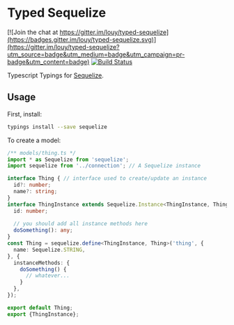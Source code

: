# Typed Sequelize

[![Join the chat at https://gitter.im/louy/typed-sequelize](https://badges.gitter.im/louy/typed-sequelize.svg)](https://gitter.im/louy/typed-sequelize?utm_source=badge&utm_medium=badge&utm_campaign=pr-badge&utm_content=badge)
[![Build Status](https://travis-ci.org/louy/typed-sequelize.svg?branch=master)](https://travis-ci.org/louy/typed-sequelize)

Typescript Typings for [Sequelize](http://sequelizejs.com).


## Usage

First, install:
```bash
typings install --save sequelize
```

To create a model:

```ts
/** models/thing.ts */
import * as Sequelize from 'sequelize';
import sequelize from '../connection'; // A Sequelize instance

interface Thing { // interface used to create/update an instance
  id?: number;
  name?: string;
}
interface ThingInstance extends Sequelize.Instance<ThingInstance, Thing> { // an instance
  id: number;
  
  // you should add all instance methods here
  doSomething(): any;
}
const Thing = sequelize.define<ThingInstance, Thing>('thing', {
  name: Sequelize.STRING,
}, {
  instanceMethods: {
    doSomething() {
      // whatever...
    }
  },
});

export default Thing;
export {ThingInstance};

```
